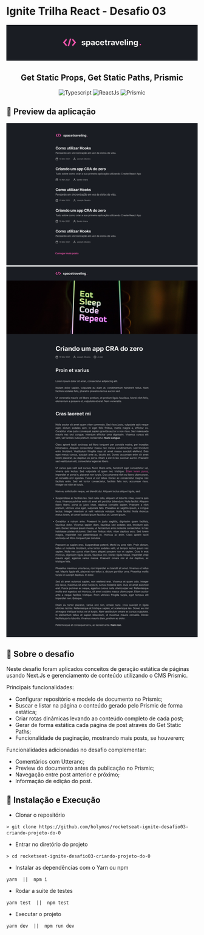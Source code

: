 # Ignite Trilha React - Desafio 03

<img alt="travelling. logo" src="./assets/travelling-capa.png" />

<h2 align="center">
  Get Static Props, Get Static Paths, Prismic
</h2>

<p align="center">
  <img alt="Typescript" src="https://img.shields.io/badge/TypeScript-007ACC?style=for-the-badge&logo=typescript&logoColor=white">

  <img alt="ReactJs" src="https://img.shields.io/badge/React-20232A?style=for-the-badge&logo=react&logoColor=61DAFB">

  <img alt="Prismic" src="https://camo.githubusercontent.com/99fac6df9734ffa608312a931a75fa9d9b0899aeb857d95d1f725f5dded3fee7/68747470733a2f2f696d672e736869656c64732e696f2f7374617469632f76313f7374796c653d666f722d7468652d6261646765266d6573736167653d507269736d696326636f6c6f723d353136334241266c6f676f3d507269736d6963266c6f676f436f6c6f723d464646464646266c6162656c3d">

</p>

## :eyes: Preview da aplicação

<img src="./assets/travelling-home.png" alt="Travelling homepage">

<img src="./assets/travelling-post.png" alt="Travelling post page">

## :rocket: Sobre o desafio

Neste desafio foram aplicados conceitos de geração estática de páginas usando Next.Js e gerenciamento de conteúdo utilizando o CMS Prismic.

Principais funcionalidades:

- Configurar repositório e modelo de documento no Prismic;
- Buscar e listar na página o conteúdo gerado pelo Prismic de forma estática;
- Criar rotas dinâmicas levando ao conteúdo completo de cada post;
- Gerar de forma estática cada página de post através do Get Static Paths;
- Funcionalidade de paginação, mostrando mais posts, se houverem;

Funcionalidades adicionadas no desafio complementar:

- Comentários com Utteranc;
- Preview do documento antes da publicação no Prismic;
- Navegação entre post anterior e próximo;
- Informação de edição do post.

## :wrench: Instalação e Execução

- Clonar o repositório

```
> git clone https://github.com/holymos/rocketseat-ignite-desafio03-criando-projeto-do-0
```

- Entrar no diretório do projeto

```
> cd rocketseat-ignite-desafio03-criando-projeto-do-0
```

- Instalar as dependências com o Yarn ou npm

```
yarn  ||  npm i
```

- Rodar a suite de testes

```
yarn test  ||  npm test
```

- Executar o projeto

```
yarn dev  ||  npm run dev
```

